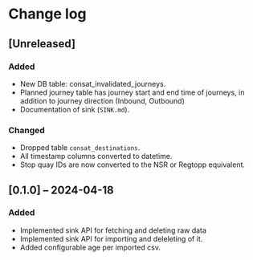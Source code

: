 # Change log

## [Unreleased]

### Added
- New DB table: consat_invalidated_journeys.
- Planned journey table has journey start and end time of journeys, in
  addition to journey direction (Inbound, Outbound)
- Documentation of sink (`SINK.md`).

### Changed
- Dropped table `consat_destinations`.
- All timestamp columns converted to datetime.
- Stop quay IDs are now converted to the NSR or Regtopp equivalent.

## [0.1.0] – 2024-04-18
### Added
- Implemented sink API for fetching and deleting raw data
- Implemented sink API for importing and deleleting of it.
- Added configurable age per imported csv.
